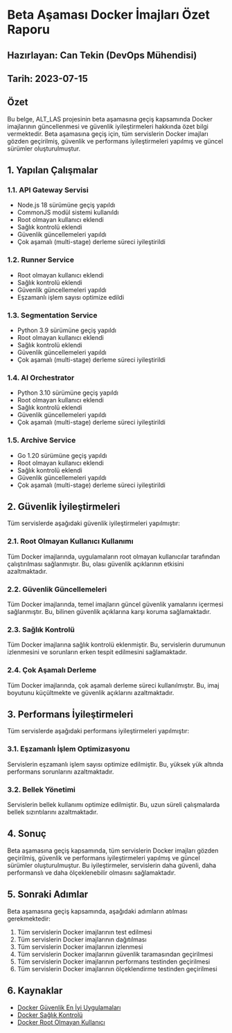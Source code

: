 # Beta Aşaması Docker İmajları Özet Raporu

## Hazırlayan: Can Tekin (DevOps Mühendisi)
## Tarih: 2023-07-15

## Özet

Bu belge, ALT_LAS projesinin beta aşamasına geçiş kapsamında Docker imajlarının güncellenmesi ve güvenlik iyileştirmeleri hakkında özet bilgi vermektedir. Beta aşamasına geçiş için, tüm servislerin Docker imajları gözden geçirilmiş, güvenlik ve performans iyileştirmeleri yapılmış ve güncel sürümler oluşturulmuştur.

## 1. Yapılan Çalışmalar

### 1.1. API Gateway Servisi

- Node.js 18 sürümüne geçiş yapıldı
- CommonJS modül sistemi kullanıldı
- Root olmayan kullanıcı eklendi
- Sağlık kontrolü eklendi
- Güvenlik güncellemeleri yapıldı
- Çok aşamalı (multi-stage) derleme süreci iyileştirildi

### 1.2. Runner Service

- Root olmayan kullanıcı eklendi
- Sağlık kontrolü eklendi
- Güvenlik güncellemeleri yapıldı
- Eşzamanlı işlem sayısı optimize edildi

### 1.3. Segmentation Service

- Python 3.9 sürümüne geçiş yapıldı
- Root olmayan kullanıcı eklendi
- Sağlık kontrolü eklendi
- Güvenlik güncellemeleri yapıldı
- Çok aşamalı (multi-stage) derleme süreci iyileştirildi

### 1.4. AI Orchestrator

- Python 3.10 sürümüne geçiş yapıldı
- Root olmayan kullanıcı eklendi
- Sağlık kontrolü eklendi
- Güvenlik güncellemeleri yapıldı
- Çok aşamalı (multi-stage) derleme süreci iyileştirildi

### 1.5. Archive Service

- Go 1.20 sürümüne geçiş yapıldı
- Root olmayan kullanıcı eklendi
- Sağlık kontrolü eklendi
- Güvenlik güncellemeleri yapıldı
- Çok aşamalı (multi-stage) derleme süreci iyileştirildi

## 2. Güvenlik İyileştirmeleri

Tüm servislerde aşağıdaki güvenlik iyileştirmeleri yapılmıştır:

### 2.1. Root Olmayan Kullanıcı Kullanımı

Tüm Docker imajlarında, uygulamaların root olmayan kullanıcılar tarafından çalıştırılması sağlanmıştır. Bu, olası güvenlik açıklarının etkisini azaltmaktadır.

### 2.2. Güvenlik Güncellemeleri

Tüm Docker imajlarında, temel imajların güncel güvenlik yamalarını içermesi sağlanmıştır. Bu, bilinen güvenlik açıklarına karşı koruma sağlamaktadır.

### 2.3. Sağlık Kontrolü

Tüm Docker imajlarına sağlık kontrolü eklenmiştir. Bu, servislerin durumunun izlenmesini ve sorunların erken tespit edilmesini sağlamaktadır.

### 2.4. Çok Aşamalı Derleme

Tüm Docker imajlarında, çok aşamalı derleme süreci kullanılmıştır. Bu, imaj boyutunu küçültmekte ve güvenlik açıklarını azaltmaktadır.

## 3. Performans İyileştirmeleri

Tüm servislerde aşağıdaki performans iyileştirmeleri yapılmıştır:

### 3.1. Eşzamanlı İşlem Optimizasyonu

Servislerin eşzamanlı işlem sayısı optimize edilmiştir. Bu, yüksek yük altında performans sorunlarını azaltmaktadır.

### 3.2. Bellek Yönetimi

Servislerin bellek kullanımı optimize edilmiştir. Bu, uzun süreli çalışmalarda bellek sızıntılarını azaltmaktadır.

## 4. Sonuç

Beta aşamasına geçiş kapsamında, tüm servislerin Docker imajları gözden geçirilmiş, güvenlik ve performans iyileştirmeleri yapılmış ve güncel sürümler oluşturulmuştur. Bu iyileştirmeler, servislerin daha güvenli, daha performanslı ve daha ölçeklenebilir olmasını sağlamaktadır.

## 5. Sonraki Adımlar

Beta aşamasına geçiş kapsamında, aşağıdaki adımların atılması gerekmektedir:

1. Tüm servislerin Docker imajlarının test edilmesi
2. Tüm servislerin Docker imajlarının dağıtılması
3. Tüm servislerin Docker imajlarının izlenmesi
4. Tüm servislerin Docker imajlarının güvenlik taramasından geçirilmesi
5. Tüm servislerin Docker imajlarının performans testinden geçirilmesi
6. Tüm servislerin Docker imajlarının ölçeklendirme testinden geçirilmesi

## 6. Kaynaklar

- [Docker Güvenlik En İyi Uygulamaları](https://docs.docker.com/develop/security-best-practices/)
- [Docker Sağlık Kontrolü](https://docs.docker.com/engine/reference/builder/#healthcheck)
- [Docker Root Olmayan Kullanıcı](https://docs.docker.com/develop/develop-images/dockerfile_best-practices/#user)
